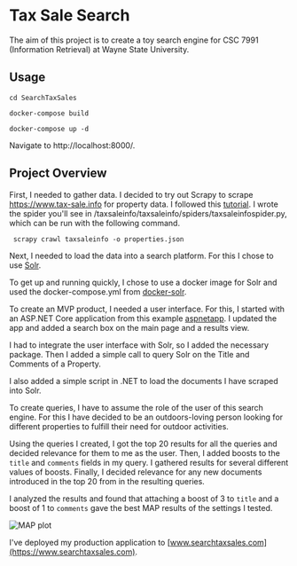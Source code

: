 # Tax Sale Search

The aim of this project is to create a toy search engine for CSC 7991 (Information Retrieval) at Wayne State University.

**Usage**
---
``` 
cd SearchTaxSales

docker-compose build

docker-compose up -d
```

Navigate to http://localhost:8000/.


**Project Overview**
---

First, I needed to gather data. I decided to try out Scrapy to scrape https://www.tax-sale.info for property data. I followed this [tutorial](https://docs.scrapy.org/en/latest/intro/tutorial.html). I wrote the spider you'll see in /taxsaleinfo/taxsaleinfo/spiders/taxsaleinfospider.py, which can be run with the following command.

``` scrapy crawl taxsaleinfo -o properties.json```

Next, I needed to load the data into a search platform. For this I chose to use [Solr](https://solr.apache.org/).

To get up and running quickly, I chose to use a docker image for Solr and used the docker-compose.yml from [docker-solr](https://github.com/docker-solr/docker-solr).

To create an MVP product, I needed a user interface. For this, I started with an ASP.NET Core application from this example [aspnetapp](https://github.com/dotnet/dotnet-docker/tree/main/samples/aspnetapp). I updated the app and added a search box on the main page and a results view.

I had to integrate the user interface with Solr, so I added the necessary package. Then I added a simple call to query Solr on the Title and Comments of a Property.

I also added a simple script in .NET to load the documents I have scraped into Solr.

To create queries, I have to assume the role of the user of this search engine. For this I have decided to be an outdoors-loving person looking for different properties to fulfill their need for outdoor activities.

Using the queries I created, I got the top 20 results for all the queries and decided relevance for them to me as the user. Then, I added boosts to the `title` and `comments` fields in my query. I gathered results for several different values of boosts. Finally, I decided relevance for any new documents introduced in the top 20 from in the resulting queries.

I analyzed the results and found that attaching a boost of 3 to `title` and a boost of 1 to `comments` gave the best MAP results of the settings I tested. 

![MAP plot](plots/MAPWithFieldWeights.png)


I've deployed my production application to [www.searchtaxsales.com](https://www.searchtaxsales.com).